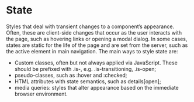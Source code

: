 # State

Styles that deal with transient changes to a component’s appearance. Often, these are client-side changes that occur as the user interacts with the page, such as hovering links or opening a modal dialog. In some cases, states are static for the life of the page and are set from the server, such as the active element in main navigation. The main ways to style state are:

*  Custom classes, often but not always applied via JavaScript. These should be prefixed with .is-, e.g. .is-transitioning, .is-open;
*  pseudo-classes, such as :hover and :checked;
*  HTML attributes with state semantics, such as details[open];
*  media queries: styles that alter appearance based on the immediate browser environment.
